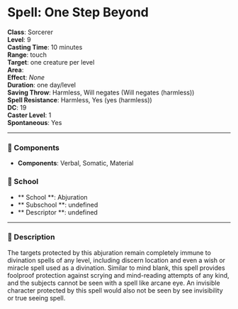 
# Spell: One Step Beyond
**Class**: Sorcerer  
**Level**: 9  
**Casting Time**: 10 minutes  
**Range**: touch  
**Target**: one creature per level  
**Area**:   
**Effect**: _None_  
**Duration**: one day/level  
**Saving Throw**: Harmless, Will negates (Will negates (harmless))  
**Spell Resistance**: Harmless, Yes (yes (harmless))  
**DC**: 19  
**Caster Level**: 1  
**Spontaneous**: Yes

---

### 🔮 Components
- **Components**: Verbal, Somatic, Material

### 🏫 School
- ** School **: Abjuration
- ** Subschool **: undefined
- ** Descriptor **: undefined
---

### 📜 Description
The targets protected by this abjuration remain completely immune to divination spells of any level, including discern location and even a wish or miracle spell used as a divination. Similar to mind blank, this spell provides foolproof protection against scrying and mind-reading attempts of any kind, and the subjects cannot be seen with a spell like arcane eye. An invisible character protected by this spell would also not be seen by see invisibility or true seeing spell.
